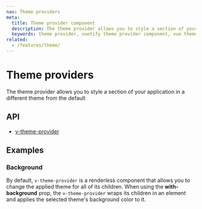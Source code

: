 ```yaml
---
nav: Theme providers
meta:
  title: Theme provider component
  description: The theme provider allows you to style a section of your application in a different theme from the default
  keywords: theme provider, vuetify theme provider component, vue theme provider component
related:
  - /features/theme/
---
```


# Theme providers

The theme provider allows you to style a section of your application in a different theme from the default

## API

- [v-theme-provider](/api/v-theme-provider)

## Examples

### Background

By default, `v-theme-provider` is a renderless component that allows you to change the applied theme for all of its children. When using the **with-background** prop, the `v-theme-provider` wraps its children in an element and applies the selected theme's background color to it.

<example file="v-theme-provider/prop-with-background" />
